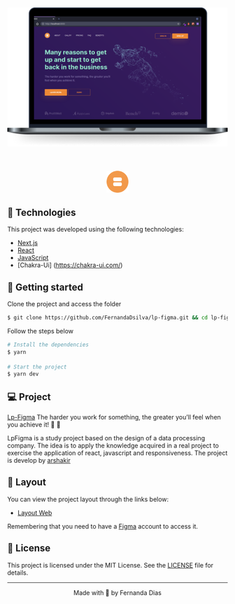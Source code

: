 <h1 align="center">
    <img alt="Lp-Figma" title="Lp-Figna" src=".github/project.svg" />
</h1>

<br>

<p align="center">
  <img alt="Lp-Figma" src=".github/Logo.svg" width="50px">
</p>

## 🧪 Technologies

This project was developed using the following technologies:

- [Next.js](https://nextjs.org/)
- [React](https://reactjs.org)
- [JavaScript](https://developer.mozilla.org/pt-BR/docs/Web/JavaScript)
- [Chakra-Ui] (https://chakra-ui.com/)

## 🚀 Getting started

Clone the project and access the folder

```bash
$ git clone https://github.com/FernandaDsilva/lp-figma.git && cd lp-figma
```

Follow the steps below

```bash
# Install the dependencies
$ yarn

# Start the project
$ yarn dev
```

## 💻 Project

[Lp-Figma](https://lp-figma.vercel.app/) The harder you work for something, the greater you’ll feel when you achieve it! 💙 🧡

LpFigma is a study project based on the design of a data processing company. The idea is to apply the knowledge acquired in a real project to exercise the application of react, javascript and responsiveness. The project is develop by [arshakir](https://dribbble.com/arshakir)

## 🔖 Layout

You can view the project layout through the links below:

- [Layout Web](<https://www.figma.com/file/CPOPmgqlaYIGAnI6cVezrT/Landing-Page-Concept-For-Data-Processing-Company-(Copy)>)

Remembering that you need to have a [Figma](http://figma.com/) account to access it.

## 📝 License

This project is licensed under the MIT License. See the [LICENSE](LICENSE.md) file for details.

---

<p align="center">Made with 🖤  by Fernanda Dias</p>
